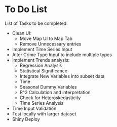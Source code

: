 To Do List
========================================================
List of Tasks to be completed:
- Clean UI:
  - Move Map UI to Map Tab
  - Remove Unnecessary entries
- Implement Time Series Input
- Alter Crime Type Input to include multiple types
- Implement Trends analysis:
  - Regression Analysis
  - Statistical Significance
  - Integrate New Variables into subset data
  - Time
  - Seasonal Dummy Variables
  - R^2 Calculation and interpretation
  - Check for Heteroskedasticity
  - Time Series Analysis
- Time Input Validation
- Test locally with larger dataset
- Shiny Deploy
